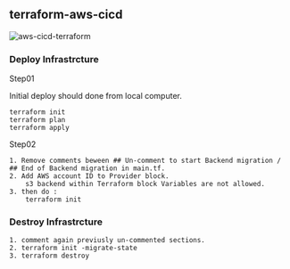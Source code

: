 ## terraform-aws-cicd
![aws-cicd-terraform](https://user-images.githubusercontent.com/44127516/171139214-d0326329-6f1c-454b-957d-3fd96637daf3.jpg)

### Deploy Infrastrcture

Step01

Initial deploy should done from local computer.
```
terraform init
terraform plan
terraform apply
```

Step02
```
1. Remove comments beween ## Un-comment to start Backend migration / ## End of Backend migration in main.tf.
2. Add AWS account ID to Provider block.
    s3 backend within Terraform block Variables are not allowed.
3. then do : 
    terraform init
```


### Destroy Infrastrcture
```
1. comment again previusly un-commented sections.
2. terraform init -migrate-state
3. terraform destroy
```